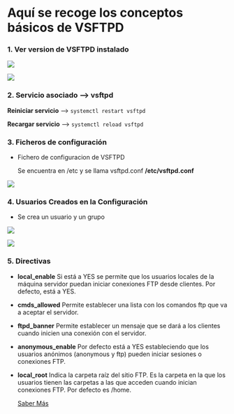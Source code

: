 # Aquí se recoge los conceptos básicos de VSFTPD

### 1.  Ver version de VSFTPD instalado

![](https://github.com/jesusromero92/vsftpd/blob/main/Fotos/5.1.1.png)

![](https://github.com/jesusromero92/vsftpd/blob/main/Fotos/5.1.2.png)
      
      
### 2.  Servicio asociado --> vsftpd

**Reiniciar servicio** --> ```systemctl restart vsftpd```

**Recargar servicio** --> ```systemctl reload vsftpd```
    
    
    
### 3.  Ficheros de configuración
            
   * Fichero de configuracion de VSFTPD
   
     Se encuentra en /etc y se llama vsftpd.conf **/etc/vsftpd.conf**
       
  ![](https://github.com/jesusromero92/vsftpd/blob/main/Fotos/5.4.png)
  
  
### 4. Usuarios Creados en la Configuración

   * Se crea un usuario y un grupo
   
   ![](https://github.com/jesusromero92/vsftpd/blob/main/Fotos/5.2.1.png)
   
   ![](https://github.com/jesusromero92/vsftpd/blob/main/Fotos/5.2.2.png)
   
   
### 5. Directivas

   * **local_enable**
            Si está a YES se permite que los usuarios locales de la máquina servidor puedan iniciar
            conexiones FTP desde clientes. Por defecto, está a YES.
            
   * **cmds_allowed**
            Permite establecer una lista con los comandos ftp que va a aceptar el servidor.
            
   * **ftpd_banner**
            Permite establecer un mensaje que se dará a los clientes cuando inicien una conexión
            con el servidor.
            
   * **anonymous_enable**
            Por defecto está a YES estableciendo que los usuarios anónimos (anonymous y ftp)
            pueden iniciar sesiones o conexiones FTP.
            
   * **local_root**
            Indica la carpeta raíz del sitio FTP. Es la carpeta en la que los usuarios tienen las
            carpetas a las que acceden cuando inician conexiones FTP. Por defecto es /home.
            
       [Saber Más](https://ikastaroak.birt.eus/edu/argitalpen/backupa/20200331/1920k/es/ASIR/SRI/SRI03/es_ASIR_SRI03_Contenidos/SRI03_CONT_R22_DIRECTIVAS_vsftpd.pdf)



   

